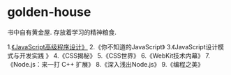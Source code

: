 # golden-house
书中自有黄金屋. 存放着学习的精神粮食.


1.[《JavaScript高级程序设计》]()
2.《你不知道的JavaScript》
3.《JavaScript设计模式与开发实践 》
4.《CSS揭秘》
5.《CSS世界》
6.《WebKit技术内幕》
7.《Node.js：来一打 C++ 扩展》
8.《深入浅出Node.js》
9.《编程之美》

